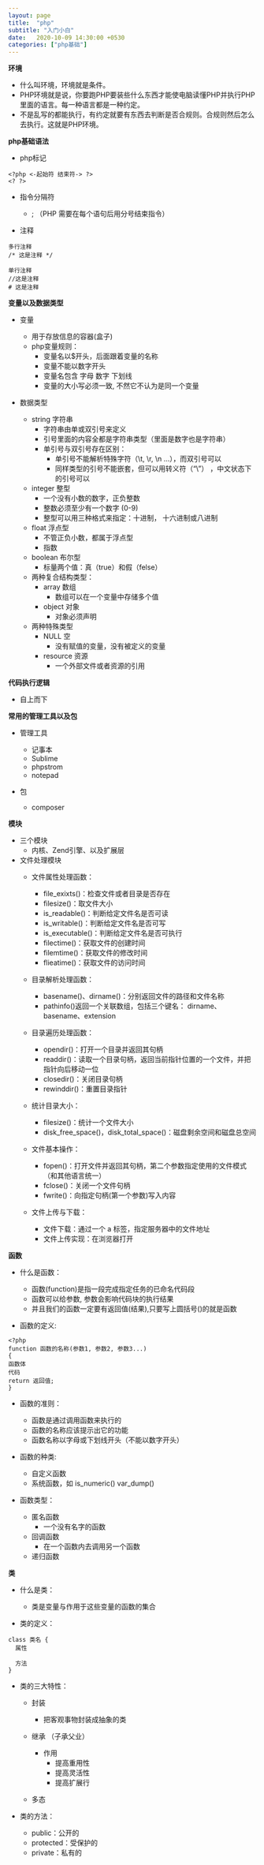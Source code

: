 ```yaml
---
layout: page
title:  "php"
subtitle: "入门小白"
date:   2020-10-09 14:30:00 +0530
categories: ["php基础"]
---
```


**环境**
 - 什么叫环境，环境就是条件。
 - PHP环境就是说，你要跑PHP要装些什么东西才能使电脑读懂PHP并执行PHP里面的语言。每一种语言都是一种约定。
 - 不是乱写的都能执行，有约定就要有东西去判断是否合规则。合规则然后怎么去执行。这就是PHP环境。

**php基础语法**
 - php标记
```
<?php <-起始符 结束符-> ?> 
<? ?>
```
 - 指令分隔符
   - ; （PHP 需要在每个语句后用分号结束指令）
  
 - 注释
```
多行注释
/* 这是注释 */

单行注释
//这是注释
# 这是注释
```

**变量以及数据类型**
 - 变量
   - 用于存放信息的容器(盒子)
   - php变量规则：
     - 变量名以$开头，后面跟着变量的名称
     - 变量不能以数字开头
     - 变量名包含 字母 数字 下划线 
     - 变量的大小写必须一致, 不然它不认为是同一个变量

 - 数据类型
   - string    字符串
     - 字符串由单或双引号来定义
     - 引号里面的内容全都是字符串类型（里面是数字也是字符串）
     - 单引号与双引号存在区别：
       - 单引号不能解析特殊字符（\t,   \r, \n ...），而双引号可以
       - 同样类型的引号不能嵌套，但可以用转义符（“\”）  ，中文状态下的引号可以
   - integer   整型
     - 一个没有小数的数字，正负整数
     - 整数必须至少有一个数字 (0-9)
     - 整型可以用三种格式来指定：十进制， 十六进制或八进制
   - float     浮点型
     - 不管正负小数，都属于浮点型
     - 指数
   - boolean   布尔型
     - 标量两个值：真（true）和假（felse）
   - 两种复合结构类型：
     - array     数组
       - 数组可以在一个变量中存储多个值
     - object    对象
       - 对象必须声明
   - 两种特殊类型
     - NULL      空
        - 没有赋值的变量，没有被定义的变量
     - resource  资源
        - 一个外部文件或者资源的引用

**代码执行逻辑**
 - 自上而下

**常用的管理工具以及包**
 - 管理工具
    - 记事本
    - Sublime
    - phpstrom
    - notepad

 - 包
    - composer

**模块**
 - 三个模块
   - 内核、Zend引擎、以及扩展层
 - 文件处理模块
   - 文件属性处理函数：
     - file_exixts()：检查文件或者目录是否存在
     - filesize()：取文件大小
     - is_readable()：判断给定文件名是否可读
     - is_writable()：判断给定文件名是否可写
     - is_executable()：判断给定文件名是否可执行
     - filectime()：获取文件的创建时间
     - filemtime()：获取文件的修改时间
     - flieatime()：获取文件的访问时间

   - 目录解析处理函数：
     - basename()、dirname()：分别返回文件的路径和文件名称
     - pathinfo()返回一个关联数组，包括三个键名： dirname、basename、extension

   - 目录遍历处理函数：
     - opendir()：打开一个目录并返回其句柄
     - readdir()：读取一个目录句柄，返回当前指针位置的一个文件，并把指针向后移动一位
     - closedir()：关闭目录句柄
     - rewinddir()：重置目录指针

   - 统计目录大小：
     -  filesize()：统计一个文件大小
     - disk_free_space()，disk_total_space()：磁盘剩余空间和磁盘总空间

   - 文件基本操作：
     - fopen()：打开文件并返回其句柄，第二个参数指定使用的文件模式（和其他语言统一）
     - fclose()：关闭一个文件句柄
     - fwrite()：向指定句柄(第一个参数)写入内容

   - 文件上传与下载：
     - 文件下载：通过一个 a 标签，指定服务器中的文件地址
     - 文件上传实现：在浏览器打开

**函数**
 - 什么是函数：
     - 函数(function)是指一段完成指定任务的已命名代码段
     - 函数可以给参数, 参数会影响代码块的执行结果
     - 并且我们的函数一定要有返回值(结果),只要写上圆括号()的就是函数

 - 函数的定义:
```
<?php 
function 函数的名称(参数1, 参数2, 参数3...)
{
函数体
代码
return 返回值;
}
```

 - 函数的准则：
   - 函数是通过调用函数来执行的
   - 函数的名称应该提示出它的功能
   - 函数名称以字母或下划线开头（不能以数字开头）



- 函数的种类:
  - 自定义函数
  - 系统函数，如 is_numeric() var_dump()

- 函数类型：
  - 匿名函数
     - 一个没有名字的函数
  - 回调函数
     - 在一个函数内去调用另一个函数
  - 递归函数

**类**
 - 什么是类：
   - 类是变量与作用于这些变量的函数的集合

 - 类的定义：
```
class 类名 {
  属性

  方法
}
```
 - 类的三大特性：
   - 封装
     - 把客观事物封装成抽象的类

   - 继承 （子承父业）
     - 作用
       - 提高重用性
       - 提高灵活性
       - 提高扩展行
   - 多态

 - 类的方法：
   - public：公开的
   - protected：受保护的
   - private：私有的